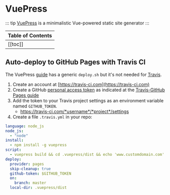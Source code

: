# VuePress

::: tip
[VuePress](https://github.com/vuejs/vuepress) is a minimalistic Vue-powered static site generator
:::

| Table of Contents |
|:------------------|
| [[toc]] |

## Auto-deploy to GitHub Pages with Travis CI

The VuePress [guide](https://vuepress.vuejs.org/guide/deploy.html#github-pages) has a generic `deploy.sh` but it's not needed for [Travis](https://travis-ci.com/).

1. Create an account at [https://travis-ci.com](https://travis-ci.com)
1. Create a GitHub [personal access token](https://help.github.com/articles/creating-an-access-token-for-command-line-use/) as indicated at the [Travis-GitHub Pages guide](https://docs.travis-ci.com/user/deployment/pages/#Setting-the-GitHub-token)
1. Add the token to your Travis project settings as an environment variable named `GITHUB_TOKEN`.
    - https://travis-ci.com/*username*/*project*/settings
1. Create a file `.travis.yml` in your repo:

```yml
language: node_js
node_js:
  - "node"
install:
  - npm install -g vuepress
script:
  - vuepress build && cd .vuepress/dist && echo 'www.customdomain.com' > CNAME
deploy:
  provider: pages
  skip-cleanup: true
  github-token: $GITHUB_TOKEN
  on:
    branch: master
  local-dir: .vuepress/dist
```
